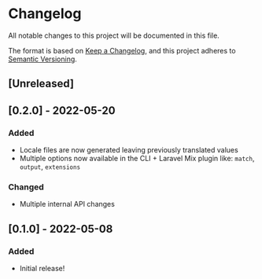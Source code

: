 # Changelog

All notable changes to this project will be documented in this file.

The format is based on [Keep a Changelog](https://keepachangelog.com/en/1.0.0/),
and this project adheres to [Semantic Versioning](https://semver.org/spec/v2.0.0.html).

## [Unreleased]

## [0.2.0] - 2022-05-20

### Added

- Locale files are now generated leaving previously translated values
- Multiple options now available in the CLI + Laravel Mix plugin like: `match`, `output`, `extensions`

### Changed

- Multiple internal API changes

## [0.1.0] - 2022-05-08

### Added

- Initial release!
